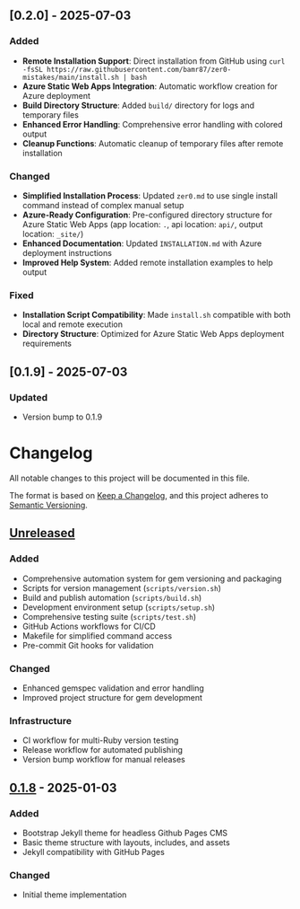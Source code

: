 ## [0.2.0] - 2025-07-03

### Added

- **Remote Installation Support**: Direct installation from GitHub using `curl -fsSL https://raw.githubusercontent.com/bamr87/zer0-mistakes/main/install.sh | bash`
- **Azure Static Web Apps Integration**: Automatic workflow creation for Azure deployment
- **Build Directory Structure**: Added `build/` directory for logs and temporary files
- **Enhanced Error Handling**: Comprehensive error handling with colored output
- **Cleanup Functions**: Automatic cleanup of temporary files after remote installation

### Changed

- **Simplified Installation Process**: Updated `zer0.md` to use single install command instead of complex manual setup
- **Azure-Ready Configuration**: Pre-configured directory structure for Azure Static Web Apps (app location: `.`, api location: `api/`, output location: `_site/`)
- **Enhanced Documentation**: Updated `INSTALLATION.md` with Azure deployment instructions
- **Improved Help System**: Added remote installation examples to help output

### Fixed

- **Installation Script Compatibility**: Made `install.sh` compatible with both local and remote execution
- **Directory Structure**: Optimized for Azure Static Web Apps deployment requirements

## [0.1.9] - 2025-07-03

### Updated

- Version bump to 0.1.9

# Changelog

All notable changes to this project will be documented in this file.

The format is based on [Keep a Changelog](https://keepachangelog.com/en/1.0.0/),
and this project adheres to [Semantic Versioning](https://semver.org/spec/v2.0.0.html).

## [Unreleased]

### Added
- Comprehensive automation system for gem versioning and packaging
- Scripts for version management (`scripts/version.sh`)
- Build and publish automation (`scripts/build.sh`)
- Development environment setup (`scripts/setup.sh`)
- Comprehensive testing suite (`scripts/test.sh`)
- GitHub Actions workflows for CI/CD
- Makefile for simplified command access
- Pre-commit Git hooks for validation

### Changed
- Enhanced gemspec validation and error handling
- Improved project structure for gem development

### Infrastructure
- CI workflow for multi-Ruby version testing
- Release workflow for automated publishing
- Version bump workflow for manual releases

## [0.1.8] - 2025-01-03

### Added
- Bootstrap Jekyll theme for headless Github Pages CMS
- Basic theme structure with layouts, includes, and assets
- Jekyll compatibility with GitHub Pages

### Changed
- Initial theme implementation

[Unreleased]: https://github.com/bamr87/zer0-mistakes/compare/v0.1.8...HEAD
[0.1.8]: https://github.com/bamr87/zer0-mistakes/releases/tag/v0.1.8
